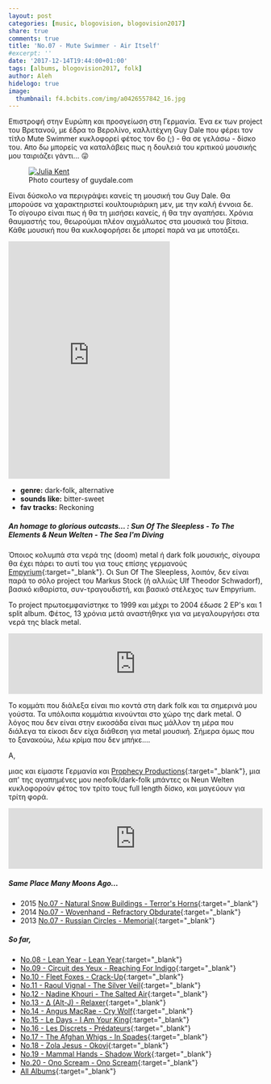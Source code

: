 ```yaml
---
layout: post
categories: [music, blogovision, blogovision2017]
share: true
comments: true
title: 'No.07 - Mute Swimmer - Air Itself'
#excerpt: ''
date: '2017-12-14T19:44:00+01:00'
tags: [albums, blogovision2017, folk]
author: Aleh
hidelogo: true
image:
  thumbnail: f4.bcbits.com/img/a0426557842_16.jpg
---
```

Επιστροφή στην Ευρώπη και προσγείωση στη Γερμανία. Ένα εκ των project του Βρετανού, με έδρα το Βερολίνο, καλλιτέχνη Guy Dale που φέρει τον τίτλο Mute Swimmer κυκλοφορεί φέτος τον 6ο (;) - θα σε γελάσω - δίσκο του. Απο δω μπορείς να καταλάβεις πως η δουλειά του κριτικού μουσικής μου ταιριάζει γάντι... :stuck_out_tongue_winking_eye:

<figure class="center">
	<a href="http://www.guydale.com/userimages/ULI%20SCHOKOLADEN%20PROMO.jpg"><img src="http://www.guydale.com/userimages/ULI%20SCHOKOLADEN%20PROMO.jpg" alt="Julia Kent" /></a>
	<figcaption>Photo courtesy of guydale.com</figcaption>
</figure>

Είναι δύσκολο να περιγράψει κανείς τη μουσική του Guy Dale. Θα μπορούσε να χαρακτηριστεί κουλτουριάρικη μεν, με την καλή έννοια δε. Το σίγουρο είναι πως ή θα τη μισήσει κανείς, ή θα την αγαπήσει. Χρόνια θαυμαστής του, θεωρούμαι πλέον αιχμάλωτος στα μουσικά του βίτσια. Κάθε μουσική που θα κυκλοφορήσει δε μπορεί παρά να με υποτάξει. 

<iframe class="invisible center" style="border: 0; width: 320px; height: 470px;" src="https://bandcamp.com/EmbeddedPlayer/album=857682605/size=large/bgcol=ffffff/linkcol=0687f5/tracklist=false/track=537991443/transparent=true/" seamless><a href="http://muteswimmer.bandcamp.com/album/air-itself">Air Itself by Mute Swimmer</a></iframe>

* **genre:** dark-folk, alternative
* **sounds like:** bitter-sweet
* **fav tracks:** Reckoning

<div class="text-divider"></div>

##### <i class="fa fa-hand-o-right"></i> An homage to glorious outcasts... : Sun Of The Sleepless - To The Elements & Neun Welten - The Sea I'm Diving
Όποιος κολυμπά στα νερά της (doom) metal ή dark folk μουσικής, σίγουρα θα έχει πάρει το αυτί του για τους επίσης γερμανούς [Empyrium](https://www.youtube.com/watch?v=YCKnJ4oePgg){:target="_blank"}. Οι Sun Of The Sleepless, λοιπόν, δεν είναι παρά το σόλο project του  Markus Stock (ή αλλιώς Ulf Theodor Schwadorf), βασικό κιθαρίστα, συν-τραγουδιστή, και βασικό στέλεχος των Empyrium.

Το project πρωτοεμφανίστηκε το 1999 και μέχρι το 2004 έδωσε 2 EP's και 1 split album. Φέτος, 13 χρόνια μετά αναστήθηκε για να μεγαλουργήσει στα νερά της black metal. 

<iframe class="invisible center" style="border: 0; width: 100%; height: 120px;" src="https://bandcamp.com/EmbeddedPlayer/album=3238123028/size=large/bgcol=ffffff/linkcol=0687f5/tracklist=false/artwork=small/track=3913758860/transparent=true/" seamless><a href="http://sun-of-the-sleepless.bandcamp.com/album/to-the-elements">To The Elements by Sun Of The Sleepless</a></iframe>
 
Το κομμάτι που διάλεξα είναι πιο κοντά στη dark folk και τα σημερινά μου γούστα. Τα υπόλοιπα κομμάτια κινούνται στο χώρο της dark metal. Ο λόγος που δεν είναι στην εικοσάδα είναι πως μάλλον τη μέρα που διάλεγα τα είκοσι δεν είχα διάθεση για metal μουσική. Σήμερα όμως που το ξανακούω, λέω κρίμα που δεν μπήκε.... 

Α,

μιας και είμαστε Γερμανία και [Prophecy Productions](http://en.prophecy.de/){:target="_blank"}, μια απ' της αγαπημένες μου neofolk/dark-folk μπάντες οι Neun Welten κυκλοφορούν φέτος τον τρίτο τους full length δίσκο, και μαγεύουν για τρίτη φορά. 

<iframe class="invisible center" style="border: 0; width: 100%; height: 120px;" src="https://bandcamp.com/EmbeddedPlayer/album=3344108438/size=large/bgcol=ffffff/linkcol=0687f5/tracklist=false/artwork=small/track=1353640088/transparent=true/" seamless><a href="http://neun-welten.bandcamp.com/album/the-sea-im-diving">The Sea I&#39;m Diving by Neun Welten</a></iframe>


##### <i class="fa fa-hand-o-right"></i> Same Place Many Moons Ago...

* 2015 [No.07 - Natural Snow Buildings - Terror's Horns](/music/blogovision/blogovision2015/blogovision2015-no07/){:target="_blank"}
* 2014 [No.07 - Wovenhand - Refractory Obdurate](/music/blogovision/blogovision2014/blogovision2014-no07/){:target="_blank"}
* 2013 [No.07 - Russian Circles - Memorial](/music/blogovision/blogovision2013/blogovision2013-no07/){:target="_blank"}

##### <i class="fa fa-hand-o-right"></i> So far,

* [No.08 - Lean Year - Lean Year](/music/blogovision/blogovision2017/no08/){:target="_blank"}
* [No.09 - Circuit des Yeux - Reaching For Indigo](/music/blogovision/blogovision2017/no09/){:target="_blank"}
* [No.10 - Fleet Foxes - Crack-Up](/music/blogovision/blogovision2017/no10/){:target="_blank"}
* [No.11 - Raoul Vignal - The Silver Veil](/music/blogovision/blogovision2017/no11/){:target="_blank"}
* [No.12 - Nadine Khouri - The Salted Air](/music/blogovision/blogovision2017/no12/){:target="_blank"}
* [No.13 - ∆ (Alt-J) - Relaxer](/music/blogovision/blogovision2017/no13/){:target="_blank"}
* [No.14 - Angus MacRae - Cry Wolf](/music/blogovision/blogovision2017/no14/){:target="_blank"}
* [No.15 - Le Days - I Am Your King](/music/blogovision/blogovision2017/no15/){:target="_blank"}
* [No.16 - Les Discrets - Prédateurs](/music/blogovision/blogovision2017/no16/){:target="_blank"}
* [No.17 - The Afghan Whigs - In Spades](/music/blogovision/blogovision2017/no17/){:target="_blank"}
* [No.18 - Zola Jesus - Okovi](/music/blogovision/blogovision2017/no18/){:target="_blank"}
* [No.19 - Mammal Hands - Shadow Work](/music/blogovision/blogovision2017/no19/){:target="_blank"}
* [No.20 - Ono Scream - Ono Scream](/music/blogovision/blogovision2017/no20/){:target="_blank"}
* [All Albums](/music/new-albums-2017/){:target="_blank"}